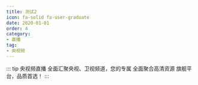 ```yaml
---
title: 测试2
icon: fa-solid fa-user-graduate
date: 2020-01-01
order: 4
category:
- 直播
tag:
- 央视频
---
```


<ArtPlayer :src="state.Src" :config="artPlayerConfig" />

::: tip 央视频直播
全面汇聚央视、卫视频道，您的专属 全面聚合高清资源 旗舰平台，品质首选！
:::

<script setup lang="ts">
  import { artplayerPlaylist } from 'cps/artplayer-plugin-playlist'
  import { poster, Hls } from 'cps/artConst'
  import { iptv } from 'db'
  import { useStorage } from '@vueuse/core'
  import { onMounted, nextTick, onDeactivated } from "vue";

  const vodId = "ss_itv"

  const state = useStorage(
    vodId,
    {
      Src:"",
      PlayList: []
    }
  )
  const src = state.value.PlayList[0] ? state.value.PlayList[0].url : ""
  onMounted(async() => {
    const { data } = await iptv.find({ "name": vodId })
    state.value.PlayList = data
    state.value.Src = data[0].url
  });

  const artPlayerConfig = {
    poster,
    fullscreen: true,
    fullscreenWeb: true,
    autoplay: true,
    muted: true, // Hls默认静音才能自动播放即可
    type: "Hls",
    customType: { Hls },
    plugins: [
      artplayerPlaylist({
        autoNext: true,
        playlist: state.value.PlayList
      })
    ],
  }
</script>
